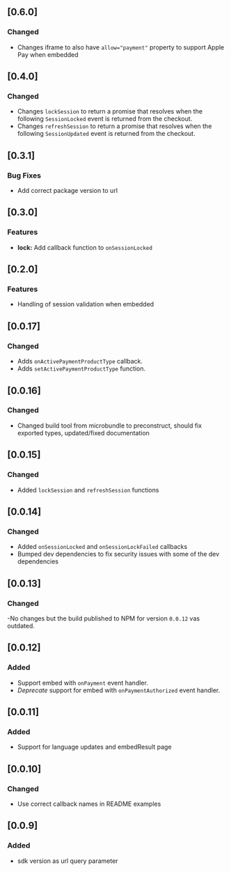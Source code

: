 ## [0.6.0]

### Changed

-   Changes iframe to also have `allow="payment"` property to support Apple Pay when embedded

## [0.4.0]

### Changed

-   Changes `lockSession` to return a promise that resolves when the following `SessionLocked` event is returned from the checkout.
-   Changes `refreshSession` to return a promise that resolves when the following `SessionUpdated` event is returned from the checkout.

## [0.3.1]

### Bug Fixes

-   Add correct package version to url

## [0.3.0]

### Features

-   **lock:** Add callback function to `onSessionLocked`

## [0.2.0]

### Features

-   Handling of session validation when embedded

## [0.0.17]

### Changed

-   Adds `onActivePaymentProductType` callback.
-   Adds `setActivePaymentProductType` function.

## [0.0.16]

### Changed

-   Changed build tool from microbundle to preconstruct, should fix exported types, updated/fixed documentation

## [0.0.15]

### Changed

-   Added `lockSession` and `refreshSession` functions

## [0.0.14]

### Changed

-   Added `onSessionLocked` and `onSessionLockFailed` callbacks
-   Bumped dev dependencies to fix security issues with some of the
    dev dependencies

## [0.0.13]

### Changed

-No changes but the build published to NPM for version `0.0.12` vas outdated.

## [0.0.12]

### Added

-   Support embed with `onPayment` event handler.
-   _Deprecate_ support for embed with `onPaymentAuthorized` event handler.

## [0.0.11]

### Added

-   Support for language updates and embedResult page

## [0.0.10]

### Changed

-   Use correct callback names in README examples

## [0.0.9]

### Added

-   sdk version as url query parameter
